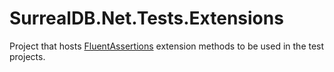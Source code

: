 # SurrealDB.Net.Tests.Extensions

Project that hosts [FluentAssertions](https://fluentassertions.com/) extension methods to be used in the test projects.